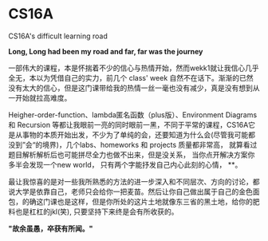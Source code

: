 # CS16A
CS16A's difficult learning road

**Long, Long had been my road and far, far was the journey**

一部伟大的课程，本是怀揣着不少的信心与热情开始，然而wekk1就让我信心几乎全无，本以为凭借自己的实力，前几个 class' week 自然不在话下。渐渐的已然没有太大的信心，但是这门课带给我的热情一丝一毫也没有减少，真是没有想到从一开始就拉高难度。

Heigher-order-function、lambda匿名函数（plus版）、Environment Diagrams和 Recursion 等都让我眼前一亮的同时眼前一黑，不同于平常的课程，CS16A它是从事物的本质开始出发，不少为了单纯的会，还要知道为什么会(尽管我可能都没到”会“的境界)，几个labs、homeworks 和 projects 质量都非常高， 就算看过题目解析解析后也可能拼尽全力也做不出来，但是没关系， 当你点开解决方案你多半会发现一个new world， 只有两个字能抒发自己内心此刻的心情， **。

最让我惊喜的是对一些我所熟悉的方法的进一步深入和不同层次、方向的讨论，都说大学是依靠自己，老师只会给你一把麦苗。然后让你自己做出属于自己的金色面包，的确这门课也是这样，但是你所处的这片土地就像东三省的黑土地，给你的肥料也是杠杠的jkl(笑), 只要坚持下来终是会有所收获的。


**"故余虽愚，卒获有所闻。"**
